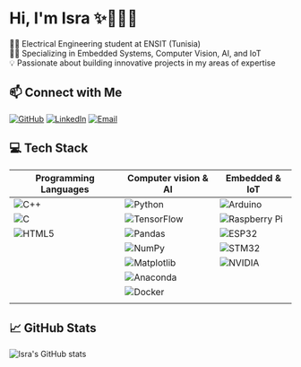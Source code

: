 # Hi, I'm Isra ✨🌼👩👋

👩‍🎓 Electrical Engineering student at ENSIT (Tunisia)  
👩‍💻 Specializing in Embedded Systems, Computer Vision, AI, and IoT  
💡 Passionate about building innovative projects in my areas of expertise  

## 📫 Connect with Me

[![GitHub](https://img.shields.io/badge/GitHub-000000?style=for-the-badge&logo=github&logoColor=white)](https://github.com/esraessfib)
[![LinkedIn](https://img.shields.io/badge/LinkedIn-0077B5?style=for-the-badge&logo=linkedin&logoColor=white)](https://www.linkedin.com/in/isra-safi-bouteraa-a04574298)
[![Email](https://img.shields.io/badge/Email-D14836?style=for-the-badge&logo=gmail&logoColor=white)](mailto:israsafibouteraa@gmail.com)

## 💻 Tech Stack

| Programming Languages | Computer vision & AI | Embedded & IoT |
|----------------------|-----------------------|----------------|
| ![C++](https://img.shields.io/badge/C++-00599C?logo=c%2B%2B&logoColor=white) | ![Python](https://img.shields.io/badge/Python-3776AB?logo=python&logoColor=white) | ![Arduino](https://img.shields.io/badge/Arduino-00979D?logo=arduino&logoColor=white) |
| ![C](https://img.shields.io/badge/C-00599C?logo=c&logoColor=white) | ![TensorFlow](https://img.shields.io/badge/TensorFlow-FF6F00?logo=tensorflow&logoColor=white) | ![Raspberry Pi](https://img.shields.io/badge/Raspberry%20Pi-C51A4A?logo=raspberry-pi&logoColor=white) |
| ![HTML5](https://img.shields.io/badge/html5-%23E34F26.svg?style=for-the-badge&logo=html5&logoColor=white) | ![Pandas](https://img.shields.io/badge/Pandas-150458?logo=pandas&logoColor=white) |  ![ESP32](https://img.shields.io/badge/ESP32-E7352C?logo=espressif&logoColor=white)|
|  | ![NumPy](https://img.shields.io/badge/NumPy-013243?logo=numpy&logoColor=white) | ![STM32](https://img.shields.io/badge/STM32-03234B?logo=stmicroelectronics&logoColor=white) |
|  | ![Matplotlib](https://img.shields.io/badge/Matplotlib-11557C?logo=python&logoColor=white) | ![NVIDIA](https://img.shields.io/badge/NVIDIA-76B900?style=for-the-badge&logo=nvidia&logoColor=white) |
|  | ![Anaconda](https://img.shields.io/badge/Anaconda-%2344A833.svg?style=for-the-badge&logo=anaconda&logoColor=white) |  |
|  | ![Docker](https://img.shields.io/badge/Docker-2496ED?style=for-the-badge&logo=docker&logoColor=white)
|  |


## 📈 GitHub Stats

![Isra's GitHub stats](https://github-readme-stats.vercel.app/api?username=esraessfib&show_icons=true&theme=radical)





